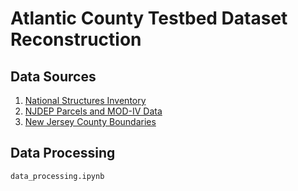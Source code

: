 # Atlantic County Testbed Dataset Reconstruction

## Data Sources

1. [National Structures Inventory](https://nsi.sec.usace.army.mil/downloads/)
2. [NJDEP Parcels and MOD-IV Data](https://njogis-newjersey.opendata.arcgis.com/documents/680b02ff9b4348409a2f4ccd4c238215/about)
3. [New Jersey County Boundaries](https://njogis-newjersey.opendata.arcgis.com/datasets/newjersey::county-boundaries-of-nj-hosted-3857/about)

## Data Processing

    data_processing.ipynb